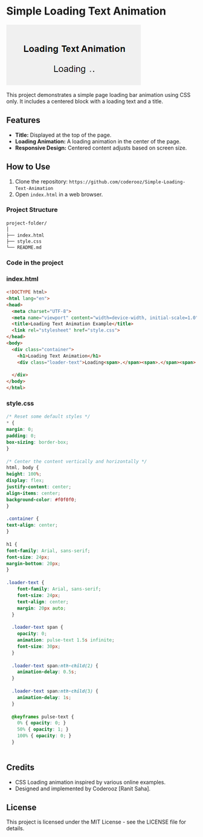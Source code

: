 # Simple Loading Text Animation

![Simple Loading Text Animation](./image.png)


This project demonstrates a simple page loading bar animation using CSS only. It includes a centered block with a loading text and a title.

## Features

- **Title:** Displayed at the top of the page.
- **Loading Animation:** A loading animation in the center of the page.
- **Responsive Design:** Centered content adjusts based on screen size.

## How to Use

1. Clone the repository: `https://github.com/coderooz/Simple-Loading-Text-Animation`
2. Open `index.html` in a web browser.


### Project Structure

```
project-folder/
│
├── index.html
├── style.css
└── README.md
```

### Code in the project
### index.html

```html
<!DOCTYPE html>
<html lang="en">
<head>
  <meta charset="UTF-8">
  <meta name="viewport" content="width=device-width, initial-scale=1.0">
  <title>Loading Text Animation Example</title>
  <link rel="stylesheet" href="style.css">
</head>
<body>
  <div class="container">
    <h1>Loading Text Animation</h1>
    <div class="loader-text">Loading<span>.</span><span>.</span><span>.</span></div>

  </div>
</body>
</html>

```

### style.css

```css
/* Reset some default styles */
* {
margin: 0;
padding: 0;
box-sizing: border-box;
}

/* Center the content vertically and horizontally */
html, body {
height: 100%;
display: flex;
justify-content: center;
align-items: center;
background-color: #f0f0f0;
}

.container {
text-align: center;
}

h1 {
font-family: Arial, sans-serif;
font-size: 24px;
margin-bottom: 20px;
}

.loader-text {
    font-family: Arial, sans-serif;
    font-size: 24px;
    text-align: center;
    margin: 20px auto;
  }
  
  .loader-text span {
    opacity: 0;
    animation: pulse-text 1.5s infinite;
    font-size: 30px;
  }
  
  .loader-text span:nth-child(2) {
    animation-delay: 0.5s;
  }
  
  .loader-text span:nth-child(3) {
    animation-delay: 1s;
  }
  
  @keyframes pulse-text {
    0% { opacity: 0; }
    50% { opacity: 1; }
    100% { opacity: 0; }
  }
  
``` 

## Credits

- CSS Loading animation inspired by various online examples.
- Designed and implemented by Coderooz [Ranit Saha].

## License

This project is licensed under the MIT License - see the LICENSE file for details.
